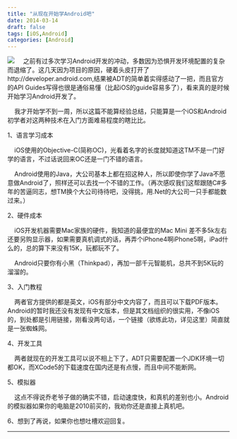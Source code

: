 ```yaml
---
title: "从现在开始学Android吧"
date: 2014-03-14
draft: false
tags: [iOS,Android]
categories: [Android]
---
```


![](/Content/upload/Img20140314/s_3zqkgwvz_kmt.jpg) 
    之前有过多次学习Android开发的冲动，多数因为恐惧开发环境配置的复杂而退缩了。这几天因为项目的原因，硬着头皮打开了http://developer.android.com,结果被ADT的简单着实得感动了一把，而且官方的API Guides写得也很是通俗易懂（比起iOS的guide容易多了），看来真的是时候开始学习Android开发了。

    我才开始学不到一周，所以这篇不能算经验总结，只能算是一个iOS和Android初学者对这两种技术在入门方面难易程度的瞎比比。

1、语言学习成本

    iOS使用的Objective-C(简称OC)，光看着名字的长度就知道这TM不是一门好学的语言，不过话说回来OC还是一门不错的语言。

    Android使用的Java，大公司基本上都在招这种人，所以即使你学了Java不愿意做Android了，照样还可以去找一个不错的工作。（再次感叹我们这帮跟随C#多年的苦逼同志，想TM换个大公司待待吧，没得挑，用.Net的大公司一只手都能数过来。）

2、硬件成本

    iOS开发机器需要Mac家族的硬件，我知道的最便宜的Mac Mini 差不多5k左右还要另购显示器，如果需要真机调式的话，再弄个iPhone4啊iPhone5啊，iPad什么的，总的算下来没有15K，玩都玩不了。

    Android只要你有小黑（Thinkpad），再加一部千元智能机，总共不到5K玩的溜溜的。

3、入门教程

    两者官方提供的都是英文，iOS有部分中文内容了，而且可以下载PDF版本。Android的暂时我还没有发现有中文版本，但是其文档组织的很实用，不像iOS的，到处都是引用链接，刚看没两句话，一个链接（欲练此功，详见这里）简直就是一张蜘蛛网。

4、开发工具

    两者就现在的开发工具可以说不相上下了，ADT只需要配置一个JDK环境一切都OK，而XCode5的下载速度在国内还是有点慢，而且中间不能断网。

5、模拟器

    这点不得说乔老爷子做的确实不错，启动速度快，和真机的差别也小。Android的模拟器如果你的电脑是2010前买的，我劝你还是直接上真机吧。

6、想到了再说，如果你也想吐槽欢迎回复。






 
- - -
 